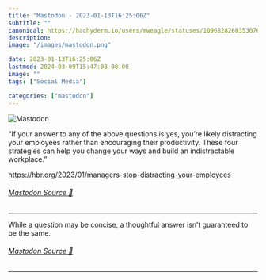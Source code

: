 ```yaml
---
title: "Mastodon - 2023-01-13T16:25:06Z"
subtitle: ""
canonical: https://hachyderm.io/users/mweagle/statuses/109682826035307638
description:
image: "/images/mastodon.png"

date: 2023-01-13T16:25:06Z
lastmod: 2024-03-09T15:47:03-08:00
image: ""
tags: ["Social Media"]

categories: ["mastodon"]
---
```

![Mastodon](/images/mastodon.png)

<p>“If your answer to any of the above questions is yes, you’re likely distracting your employees rather than encouraging their productivity. These four strategies can help you change your ways and build an indistractable workplace.”</p><p><a href="https://hbr.org/2023/01/managers-stop-distracting-your-employees" target="_blank" rel="nofollow noopener noreferrer" translate="no"><span class="invisible">https://</span><span class="ellipsis">hbr.org/2023/01/managers-stop-</span><span class="invisible">distracting-your-employees</span></a></p>


###### [Mastodon Source 🐘](https://hachyderm.io/@mweagle/109682826035307638)

___

<p>While a question may be concise, a thoughtful answer isn’t guaranteed to be the same.</p>


###### [Mastodon Source 🐘](https://hachyderm.io/@mweagle/109682833833968821)

___
